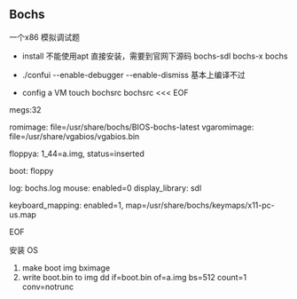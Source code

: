 ## Bochs
一个x86 模拟调试题

* install 不能使用apt 直接安装，需要到官网下源码
  bochs-sdl bochs-x bochs

* ./confui --enable-debugger --enable-dismiss
   基本上编译不过

* config a VM
  touch bochsrc
bochsrc <<< EOF  

megs:32

romimage: file=/usr/share/bochs/BIOS-bochs-latest
vgaromimage: file=/usr/share/vgabios/vgabios.bin

floppya: 1_44=a.img, status=inserted

boot: floppy

log: bochs.log
mouse: enabled=0
display_library: sdl

keyboard_mapping: enabled=1, map=/usr/share/bochs/keymaps/x11-pc-us.map


 EOF


 安装 OS
1. make boot img
  bximage
2. write boot.bin to img
   dd if=boot.bin of=a.img bs=512 count=1 conv=notrunc

